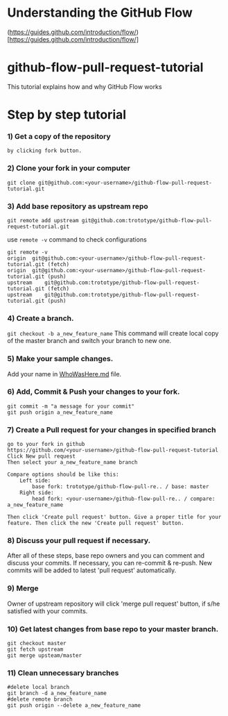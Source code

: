 # Understanding the GitHub Flow
(https://guides.github.com/introduction/flow/)[https://guides.github.com/introduction/flow/]

# github-flow-pull-request-tutorial
This tutorial explains how and why GitHub Flow works

Step by step tutorial
=====

### 1) Get a copy of the repository 
```by clicking fork button.```

### 2) Clone your fork in your computer
```git clone git@github.com:<your-username>/github-flow-pull-request-tutorial.git```

### 3) Add base repository as upstream repo
```git remote add upstream git@github.com:trototype/github-flow-pull-request-tutorial.git```

use ```remote -v``` command to check configurations

```
git remote -v
origin	git@github.com:<your-username>/github-flow-pull-request-tutorial.git (fetch)
origin	git@github.com:<your-username>/github-flow-pull-request-tutorial.git (push)
upstream	git@github.com:trototype/github-flow-pull-request-tutorial.git (fetch)
upstream	git@github.com:trototype/github-flow-pull-request-tutorial.git (push)
```

### 4) Create a branch.
```git checkout -b a_new_feature_name```
This command will create local copy of the master branch and switch your branch to new one.

### 5) Make your sample changes.
Add your name in [WhoWasHere.md](WhoWasHere.md) file.

### 6) Add, Commit & Push your changes to your fork.
```
git commit -m "a message for your commit"
git push origin a_new_feature_name
```

### 7) Create a Pull request for your changes in specified branch
```
go to your fork in github
https://github.com/<your-username>/github-flow-pull-request-tutorial
Click New pull request
Then select your a_new_feature_name branch

Compare options should be like this:
	Left side:
		base fork: trototype/github-flow-pull-re.. / base: master
	Right side:
		head fork: <your-username>/github-flow-pull-re.. / compare: a_new_feature_name

Then click 'Create pull request' button. Give a proper title for your feature. Then click the new 'Create pull request' button.
```

### 8) Discuss your pull request if necessary.
After all of these steps, base repo owners and you can comment and discuss your commits.
If necessary, you can re-commit & re-push. New commits will be added to latest 'pull request' automatically.

### 9) Merge
Owner of upstream repository will click 'merge pull request' button, if s/he satisfied with your commits.

### 10) Get latest changes from base repo to your master branch.
```
git checkout master
git fetch upstream
git merge upsteam/master
```
### 11) Clean unnecessary branches
```
#delete local branch
git branch -d a_new_feature_name
#delete remote branch
git push origin --delete a_new_feature_name
```

